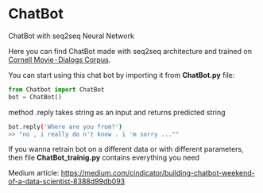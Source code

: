 # ChatBot
ChatBot with seq2seq Neural Network

Here you can find ChatBot made with seq2seq architecture and trained on [Cornell Movie - Dialogs Corpus](https://www.cs.cornell.edu/~cristian/Cornell_Movie-Dialogs_Corpus.html).

You can start using this chat bot by importing it from **ChatBot.py** file:

```python
from Chatbot import ChatBot
bot = ChatBot()
```
method .reply takes string as an input and returns predicted string
```bash
bot.reply('Where are you from?')
>> "no , i really do n't know . i 'm sorry ...""
```

If you wanna retrain bot on a different data or with different parameters, then file **ChatBot_trainig.py** contains everything you need

Medium article: https://medium.com/cindicator/building-chatbot-weekend-of-a-data-scientist-8388d99db093

